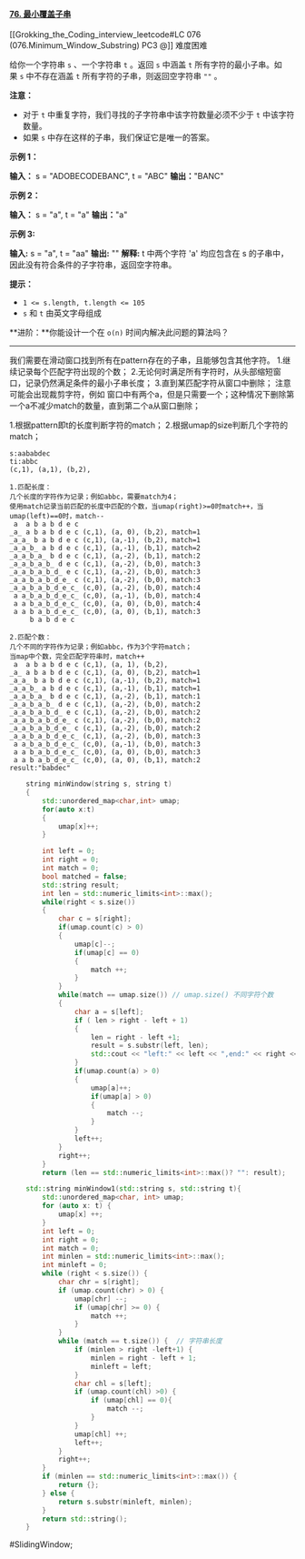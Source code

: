 #### [76. 最小覆盖子串](https://leetcode.cn/problems/minimum-window-substring/)
[[Grokking_the_Coding_interview_leetcode#LC 076 (076.Minimum_Window_Substring) PC3 @]]
难度困难

给你一个字符串 `s` 、一个字符串 `t` 。返回 `s` 中涵盖 `t` 所有字符的最小子串。如果 `s` 中不存在涵盖 `t` 所有字符的子串，则返回空字符串 `""` 。

**注意：**

-   对于 `t` 中重复字符，我们寻找的子字符串中该字符数量必须不少于 `t` 中该字符数量。
-   如果 `s` 中存在这样的子串，我们保证它是唯一的答案。

**示例 1：**

**输入：** s = "ADOBECODEBANC", t = "ABC"
**输出：**"BANC"

**示例 2：**

**输入：** s = "a", t = "a"
**输出：**"a"

**示例 3:**

**输入:** s = "a", t = "aa"
**输出:** ""
**解释:** t 中两个字符 'a' 均应包含在 s 的子串中，
因此没有符合条件的子字符串，返回空字符串。

**提示：**

-   `1 <= s.length, t.length <= 105`
-   `s` 和 `t` 由英文字母组成

**进阶：**你能设计一个在 `o(n)` 时间内解决此问题的算法吗？
---- ----
我们需要在滑动窗口找到所有在pattern存在的子串，且能够包含其他字符。
1.继续记录每个匹配字符出现的个数；
2.无论何时满足所有字符时，从头部缩短窗口，记录仍然满足条件的最小子串长度；
3.直到某匹配字符从窗口中删除；
注意 可能会出现裁剪字符，例如 窗口中有两个a，但是只需要一个；这种情况下删除第一个a不减少match的数量，直到第二个a从窗口删除；

1.根据pattern即t的长度判断字符的match；
2.根据umap的size判断几个字符的match；
```
s:aababdec
ti:abbc
(c,1), (a,1), (b,2),
```

```
1.匹配长度：
几个长度的字符作为记录；例如abbc，需要match为4；
使用match记录当前匹配的长度中匹配的个数，当umap(right)>=0时match++，当umap(left)==0时，match--
 a  a b a b d e c
_a_ a b a b d e c (c,1), (a, 0), (b,2), match=1
_a_a_ b a b d e c (c,1), (a,-1), (b,2), match=1 
_a_a_b_ a b d e c (c,1), (a,-1), (b,1), match=2 
_a_a_b_a_ b d e c (c,1), (a,-2), (b,1), match:2
_a_a_b_a_b_ d e c (c,1), (a,-2), (b,0), match:3
_a_a_b_a_b_d_ e c (c,1), (a,-2), (b,0), match:3
_a_a_b_a_b_d_e_ c (c,1), (a,-2), (b,0), match:3
_a_a_b_a_b_d_e_c_ (c,0), (a,-2), (b,0), match:4
 a a_b_a_b_d_e_c_ (c,0), (a,-1), (b,0), match:4
 a a b_a_b_d_e_c_ (c,0), (a, 0), (b,0), match:4
 a a b a_b_d_e_c_ (c,0), (a, 0), (b,1), match:3
     b a b d e c
```

```
2.匹配个数：
几个不同的字符作为记录；例如abbc，作为3个字符match；
当map中个数，完全匹配字符串时，match++
 a  a b a b d e c (c,1), (a, 1), (b,2),
_a_ a b a b d e c (c,1), (a, 0), (b,2), match=1
_a_a_ b a b d e c (c,1), (a,-1), (b,2), match=1
_a_a_b_ a b d e c (c,1), (a,-1), (b,1), match=1
_a_a_b_a_ b d e c (c,1), (a,-2), (b,1), match:1
_a_a_b_a_b_ d e c (c,1), (a,-2), (b,0), match:2
_a_a_b_a_b_d_ e c (c,1), (a,-2), (b,0), match:2
_a_a_b_a_b_d_e_ c (c,1), (a,-2), (b,0), match:2
_a_a_b_a_b_d_e_ c (c,1), (a,-2), (b,0), match:2
_a_a_b_a_b_d_e_c_ (c,1), (a,-2), (b,0), match:3
 a a_b_a_b_d_e_c_ (c,0), (a,-1), (b,0), match:3
 a a b_a_b_d_e_c_ (c,0), (a, 0), (b,0), match:3
 a a b a_b_d_e_c_ (c,0), (a, 0), (b,1), match:2
result:"babdec"
```

```cpp
    string minWindow(string s, string t) 
    {
        std::unordered_map<char,int> umap;
        for(auto x:t)
        {
            umap[x]++;
        }

        int left = 0;
        int right = 0;
        int match = 0;
        bool matched = false;
        std::string result;
        int len = std::numeric_limits<int>::max();
        while(right < s.size())
        {
            char c = s[right];
            if(umap.count(c) > 0)
            {
                umap[c]--;
                if(umap[c] == 0)
                {
                    match ++;
                }
            }
            while(match == umap.size()) // umap.size() 不同字符个数
            {
                char a = s[left];
                if ( len > right - left + 1)
                {
                    len = right - left +1;
                    result = s.substr(left, len);
                    std::cout << "left:" << left << ",end:" << right << s.substr(left, right-left+1) << std::endl;
                }
                if(umap.count(a) > 0)
                {
                    umap[a]++;
                    if(umap[a] > 0)
                    {
                        match --;
                    }
                }
                left++;
            }
            right++;
        }
        return (len == std::numeric_limits<int>::max()? "": result);
```


```cpp
    std::string minWindow1(std::string s, std::string t){ 
        std::unordered_map<char, int> umap;
        for (auto x: t) {
            umap[x] ++; 
        }                  
        int left = 0;   
        int right = 0;  
        int match = 0;  
        int minlen = std::numeric_limits<int>::max();
        int minleft = 0;
        while (right < s.size()) {
            char chr = s[right];
            if (umap.count(chr) > 0) {
                umap[chr] --; 
                if (umap[chr] >= 0) {
                    match ++; 
                }          
            }              
            while (match == t.size()) {  // 字符串长度
                if (minlen > right -left+1) {
                    minlen = right - left + 1;
                    minleft = left;
                }          
                char chl = s[left];
                if (umap.count(chl) >0) {
                    if (umap[chl] == 0){ 
                        match --;                                                                                                                                                                                
                    }   
                }          
                umap[chl] ++; 
                left++; 
            }              
            right++;       
        }                  
        if (minlen == std::numeric_limits<int>::max()) {
            return {};  
        } else {           
            return s.substr(minleft, minlen);
        }                  
        return std::string();
    }
```
#SlidingWindow;
